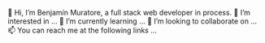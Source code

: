 👋 Hi, I’m Benjamín Muratore, a full stack web developer in process.
👀 I’m interested in ...
🌱 I’m currently learning ...
💞️ I’m looking to collaborate on ...
📫 You can reach me at the following links ...
